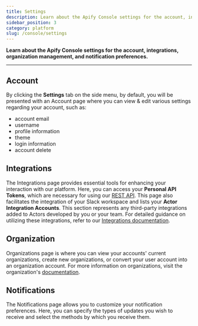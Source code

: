 ```yaml
---
title: Settings
description: Learn about the Apify Console settings for the account, integrations, organization management, and notification preferences.
sidebar_position: 3
category: platform
slug: /console/settings
---
```


**Learn about the Apify Console settings for the account, integrations, organization management, and notification preferences.**

---

## Account

By clicking the **Settings** tab on the side menu, by default, you will be presented with an Account page where you can view & edit various settings regarding your account, such as:

* account email
* username
* profile information
* theme
* login information
* account delete

## Integrations

The Integrations page provides essential tools for enhancing your interaction with our platform. Here, you can access your **Personal API Tokens**, which are necessary for using our [REST API](https://docs.apify.com/api/v2). This page also facilitates the integration of your Slack workspace and lists your **Actor Integration Accounts**. This section represents any third-party integrations added to Actors developed by you or your team. For detailed guidance on utilizing these integrations, refer to our [Integrations documentation](https://docs.apify.com/platform/integrations).

## Organization

Organizations page is where you can view your accounts' current organizations, create new organizations, or convert your user account into an organization account. For more information on organizations, visit the organization's [documentation](https://docs.apify.com/platform/collaboration/organization-account).

## Notifications

The Notifications page allows you to customize your notification preferences. Here, you can specify the types of updates you wish to receive and select the methods by which you receive them.
